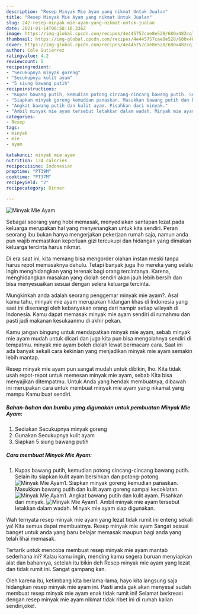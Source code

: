 ```yaml
---
description: "Resep Minyak Mie Ayam yang nikmat Untuk Jualan"
title: "Resep Minyak Mie Ayam yang nikmat Untuk Jualan"
slug: 242-resep-minyak-mie-ayam-yang-nikmat-untuk-jualan
date: 2021-01-14T06:58:16.336Z
image: https://img-global.cpcdn.com/recipes/4e445757cae8e528/680x482cq70/minyak-mie-ayam-foto-resep-utama.jpg
thumbnail: https://img-global.cpcdn.com/recipes/4e445757cae8e528/680x482cq70/minyak-mie-ayam-foto-resep-utama.jpg
cover: https://img-global.cpcdn.com/recipes/4e445757cae8e528/680x482cq70/minyak-mie-ayam-foto-resep-utama.jpg
author: Cole Gutierrez
ratingvalue: 4.2
reviewcount: 5
recipeingredient:
- "Secukupnya minyak goreng"
- "Secukupnya kulit ayam"
- "5 siung bawang putih"
recipeinstructions:
- "Kupas bawang putih, kemudian potong cincang-cincang bawang putih. Selain itu siapkan kulit ayam bersihkan dan potong-potong."
- "Siapkan minyak goreng kemudian panaskan. Masukkan bawang putih dan kulit ayam goreng sampai kecoklatan."
- "Angkat bawang putih dan kulit ayam. Pisahkan dari minyak."
- "Ambil minyak mie ayam tersebut letakkan dalam wadah. Minyak mie ayam siap digunakan."
categories:
- Resep
tags:
- minyak
- mie
- ayam

katakunci: minyak mie ayam 
nutrition: 134 calories
recipecuisine: Indonesian
preptime: "PT39M"
cooktime: "PT37M"
recipeyield: "2"
recipecategory: Dinner

---
```



![Minyak Mie Ayam](https://img-global.cpcdn.com/recipes/4e445757cae8e528/680x482cq70/minyak-mie-ayam-foto-resep-utama.jpg)

Sebagai seorang yang hobi memasak, menyediakan santapan lezat pada keluarga merupakan hal yang menyenangkan untuk kita sendiri. Peran seorang ibu bukan hanya mengerjakan pekerjaan rumah saja, namun anda pun wajib memastikan keperluan gizi tercukupi dan hidangan yang dimakan keluarga tercinta harus nikmat.

Di era  saat ini, kita memang bisa mengorder olahan instan meski tanpa harus repot memasaknya dahulu. Tetapi banyak juga lho mereka yang selalu ingin menghidangkan yang terenak bagi orang tercintanya. Karena, menghidangkan masakan yang diolah sendiri akan jauh lebih bersih dan bisa menyesuaikan sesuai dengan selera keluarga tercinta. 



Mungkinkah anda adalah seorang penggemar minyak mie ayam?. Asal kamu tahu, minyak mie ayam merupakan hidangan khas di Indonesia yang saat ini disenangi oleh kebanyakan orang dari hampir setiap wilayah di Indonesia. Kamu dapat memasak minyak mie ayam sendiri di rumahmu dan pasti jadi makanan kesukaanmu di akhir pekan.

Kamu jangan bingung untuk mendapatkan minyak mie ayam, sebab minyak mie ayam mudah untuk dicari dan juga kita pun bisa mengolahnya sendiri di tempatmu. minyak mie ayam boleh diolah lewat bermacam cara. Saat ini ada banyak sekali cara kekinian yang menjadikan minyak mie ayam semakin lebih mantap.

Resep minyak mie ayam pun sangat mudah untuk dibikin, lho. Kita tidak usah repot-repot untuk memesan minyak mie ayam, sebab Kita bisa menyajikan ditempatmu. Untuk Anda yang hendak membuatnya, dibawah ini merupakan cara untuk membuat minyak mie ayam yang nikamat yang mampu Kamu buat sendiri.

<!--inarticleads1-->

##### Bahan-bahan dan bumbu yang digunakan untuk pembuatan Minyak Mie Ayam:

1. Sediakan Secukupnya minyak goreng
1. Gunakan Secukupnya kulit ayam
1. Siapkan 5 siung bawang putih




<!--inarticleads2-->

##### Cara membuat Minyak Mie Ayam:

1. Kupas bawang putih, kemudian potong cincang-cincang bawang putih. Selain itu siapkan kulit ayam bersihkan dan potong-potong.
<img src="https://img-global.cpcdn.com/steps/966334a75451f4b2/160x128cq70/minyak-mie-ayam-langkah-memasak-1-foto.jpg" alt="Minyak Mie Ayam">1. Siapkan minyak goreng kemudian panaskan. Masukkan bawang putih dan kulit ayam goreng sampai kecoklatan.
<img src="https://img-global.cpcdn.com/steps/052d7c30f6c13cbd/160x128cq70/minyak-mie-ayam-langkah-memasak-2-foto.jpg" alt="Minyak Mie Ayam">1. Angkat bawang putih dan kulit ayam. Pisahkan dari minyak.
<img src="https://img-global.cpcdn.com/steps/500cbec0839cbb44/160x128cq70/minyak-mie-ayam-langkah-memasak-3-foto.jpg" alt="Minyak Mie Ayam">1. Ambil minyak mie ayam tersebut letakkan dalam wadah. Minyak mie ayam siap digunakan.




Wah ternyata resep minyak mie ayam yang lezat tidak rumit ini enteng sekali ya! Kita semua dapat membuatnya. Resep minyak mie ayam Sangat sesuai banget untuk anda yang baru belajar memasak maupun bagi anda yang telah lihai memasak.

Tertarik untuk mencoba membuat resep minyak mie ayam mantab sederhana ini? Kalau kamu ingin, mending kamu segera buruan menyiapkan alat dan bahannya, setelah itu bikin deh Resep minyak mie ayam yang lezat dan tidak rumit ini. Sangat gampang kan. 

Oleh karena itu, ketimbang kita berlama-lama, hayo kita langsung saja hidangkan resep minyak mie ayam ini. Pasti anda gak akan menyesal sudah membuat resep minyak mie ayam enak tidak rumit ini! Selamat berkreasi dengan resep minyak mie ayam nikmat tidak ribet ini di rumah kalian sendiri,oke!.

